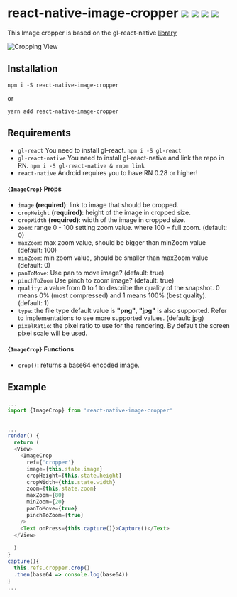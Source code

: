 # react-native-image-cropper ![](https://img.shields.io/npm/v/react-native-image-cropper.svg)    ![](https://img.shields.io/badge/gl--react->=2.1-05F561.svg)    ![](https://img.shields.io/badge/gl--react--native->=2.28.0-05F561.svg)    ![](https://img.shields.io/badge/gl--react--native->=2.28.0-05F561.svg)

This Image cropper is based on the gl-react-native [library](https://github.com/ProjectSeptemberInc/gl-react-native)

![Cropping View](https://media.giphy.com/media/l46CDga4bxZccVxWU/giphy.gif)

## Installation
```
npm i -S react-native-image-cropper
```
or
```
yarn add react-native-image-cropper
```

## Requirements
- `gl-react` You need to install gl-react. `npm i -S gl-react` 
- `gl-react-native` You need to install gl-react-native and link the repo in RN. `npm i -S gl-react-native & rnpm link` 
- `react-native` Android requires you to have RN 0.28 or higher!

#### `{ImageCrop}` Props
- `image` **(required)**: link to image that should be cropped.
- `cropHeight` **(required)**: height of the image in cropped size.
- `cropWidth` **(required)**: width of the image in cropped size.
- `zoom`: range 0 - 100 setting zoom value. where 100 = full zoom. (default: 0)
- `maxZoom`: max zoom value, should be bigger than minZoom value (default: 100)
- `minZoom`: min zoom value, should be smaller than maxZoom value (default: 0) 
- `panToMove`: Use pan to move image? (default: true)
- `pinchToZoom` Use pinch to zoom image? (default: true)
- `quality`: a value from 0 to 1 to describe the quality of the snapshot. 0 means 0% (most compressed) and 1 means 100% (best quality). (default: 1)
- `type`: the file type default value is **"png"**, **"jpg"** is also supported. Refer to implementations to see more supported values. (default: jpg)
- `pixelRatio`: the pixel ratio to use for the rendering. By default the screen pixel scale will be used.

#### `{ImageCrop}` Functions
- `crop()`: returns a base64 encoded image.


## Example
```js
...
import {ImageCrop} from 'react-native-image-cropper'


...
render() {
  return (
  <View>
    <ImageCrop 
      ref={'cropper'}
      image={this.state.image}
      cropHeight={this.state.height}
      cropWidth={this.state.width}
      zoom={this.state.zoom}
      maxZoom={80}
      minZoom={20}
      panToMove={true}
      pinchToZoom={true}
    />
    <Text onPress={this.capture()}>Capture()</Text>
  </View>
    
  )
} 
capture(){
  this.refs.cropper.crop()
  .then(base64 => console.log(base64))
}
...

```
